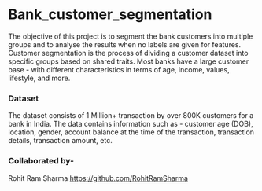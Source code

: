 # Bank_customer_segmentation
The objective of this project is to segment the bank customers into multiple groups and to analyse the results when no labels are given for features.
Customer segmentation is the process of dividing a customer dataset into specific groups based on shared traits. Most banks have a large customer base - with different characteristics in terms of age, income, values, lifestyle, and more. 
### Dataset
The dataset consists of 1 Million+ transaction by over 800K customers for a bank in India. The data contains information such as - customer age (DOB), location, gender, account balance at the time of the transaction, transaction details, transaction amount, etc.
### Collaborated by-
Rohit Ram Sharma https://github.com/RohitRamSharma
